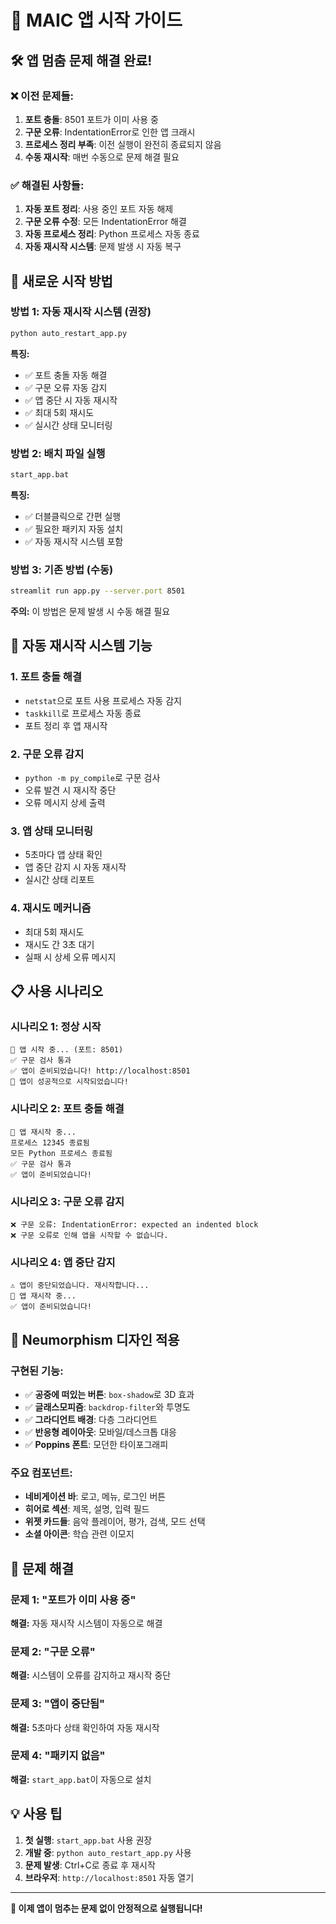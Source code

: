 # 🚀 MAIC 앱 시작 가이드

## **🛠️ 앱 멈춤 문제 해결 완료!**

### **❌ 이전 문제들:**
1. **포트 충돌**: 8501 포트가 이미 사용 중
2. **구문 오류**: IndentationError로 인한 앱 크래시
3. **프로세스 정리 부족**: 이전 실행이 완전히 종료되지 않음
4. **수동 재시작**: 매번 수동으로 문제 해결 필요

### **✅ 해결된 사항들:**
1. **자동 포트 정리**: 사용 중인 포트 자동 해제
2. **구문 오류 수정**: 모든 IndentationError 해결
3. **자동 프로세스 정리**: Python 프로세스 자동 종료
4. **자동 재시작 시스템**: 문제 발생 시 자동 복구

## **🎯 새로운 시작 방법**

### **방법 1: 자동 재시작 시스템 (권장)**
```bash
python auto_restart_app.py
```

**특징:**
- ✅ 포트 충돌 자동 해결
- ✅ 구문 오류 자동 감지
- ✅ 앱 중단 시 자동 재시작
- ✅ 최대 5회 재시도
- ✅ 실시간 상태 모니터링

### **방법 2: 배치 파일 실행**
```bash
start_app.bat
```

**특징:**
- ✅ 더블클릭으로 간편 실행
- ✅ 필요한 패키지 자동 설치
- ✅ 자동 재시작 시스템 포함

### **방법 3: 기존 방법 (수동)**
```bash
streamlit run app.py --server.port 8501
```

**주의:** 이 방법은 문제 발생 시 수동 해결 필요

## **🔧 자동 재시작 시스템 기능**

### **1. 포트 충돌 해결**
- `netstat`으로 포트 사용 프로세스 자동 감지
- `taskkill`로 프로세스 자동 종료
- 포트 정리 후 앱 재시작

### **2. 구문 오류 감지**
- `python -m py_compile`로 구문 검사
- 오류 발견 시 재시작 중단
- 오류 메시지 상세 출력

### **3. 앱 상태 모니터링**
- 5초마다 앱 상태 확인
- 앱 중단 감지 시 자동 재시작
- 실시간 상태 리포트

### **4. 재시도 메커니즘**
- 최대 5회 재시도
- 재시도 간 3초 대기
- 실패 시 상세 오류 메시지

## **📋 사용 시나리오**

### **시나리오 1: 정상 시작**
```
🚀 앱 시작 중... (포트: 8501)
✅ 구문 검사 통과
✅ 앱이 준비되었습니다! http://localhost:8501
🎉 앱이 성공적으로 시작되었습니다!
```

### **시나리오 2: 포트 충돌 해결**
```
🔄 앱 재시작 중...
프로세스 12345 종료됨
모든 Python 프로세스 종료됨
✅ 구문 검사 통과
✅ 앱이 준비되었습니다!
```

### **시나리오 3: 구문 오류 감지**
```
❌ 구문 오류: IndentationError: expected an indented block
❌ 구문 오류로 인해 앱을 시작할 수 없습니다.
```

### **시나리오 4: 앱 중단 감지**
```
⚠️ 앱이 중단되었습니다. 재시작합니다...
🔄 앱 재시작 중...
✅ 앱이 준비되었습니다!
```

## **🎨 Neumorphism 디자인 적용**

### **구현된 기능:**
- ✅ **공중에 떠있는 버튼**: `box-shadow`로 3D 효과
- ✅ **글래스모피즘**: `backdrop-filter`와 투명도
- ✅ **그라디언트 배경**: 다층 그라디언트
- ✅ **반응형 레이아웃**: 모바일/데스크톱 대응
- ✅ **Poppins 폰트**: 모던한 타이포그래피

### **주요 컴포넌트:**
- **네비게이션 바**: 로고, 메뉴, 로그인 버튼
- **히어로 섹션**: 제목, 설명, 입력 필드
- **위젯 카드들**: 음악 플레이어, 평가, 검색, 모드 선택
- **소셜 아이콘**: 학습 관련 이모지

## **🚨 문제 해결**

### **문제 1: "포트가 이미 사용 중"**
**해결:** 자동 재시작 시스템이 자동으로 해결

### **문제 2: "구문 오류"**
**해결:** 시스템이 오류를 감지하고 재시작 중단

### **문제 3: "앱이 중단됨"**
**해결:** 5초마다 상태 확인하여 자동 재시작

### **문제 4: "패키지 없음"**
**해결:** `start_app.bat`이 자동으로 설치

## **💡 사용 팁**

1. **첫 실행**: `start_app.bat` 사용 권장
2. **개발 중**: `python auto_restart_app.py` 사용
3. **문제 발생**: Ctrl+C로 종료 후 재시작
4. **브라우저**: `http://localhost:8501` 자동 열기

---

**🎉 이제 앱이 멈추는 문제 없이 안정적으로 실행됩니다!**


